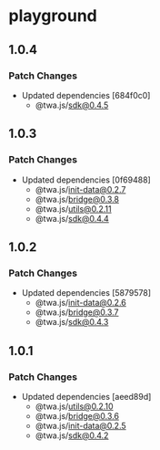 # playground

## 1.0.4

### Patch Changes

- Updated dependencies [684f0c0]
  - @twa.js/sdk@0.4.5

## 1.0.3

### Patch Changes

- Updated dependencies [0f69488]
  - @twa.js/init-data@0.2.7
  - @twa.js/bridge@0.3.8
  - @twa.js/utils@0.2.11
  - @twa.js/sdk@0.4.4

## 1.0.2

### Patch Changes

- Updated dependencies [5879578]
  - @twa.js/init-data@0.2.6
  - @twa.js/bridge@0.3.7
  - @twa.js/sdk@0.4.3

## 1.0.1

### Patch Changes

- Updated dependencies [aeed89d]
  - @twa.js/utils@0.2.10
  - @twa.js/bridge@0.3.6
  - @twa.js/init-data@0.2.5
  - @twa.js/sdk@0.4.2
